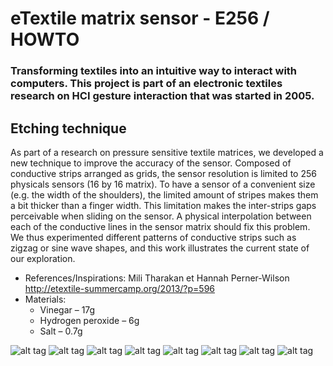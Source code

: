 # eTextile matrix sensor - E256 / HOWTO

### Transforming textiles into an intuitive way to interact with computers. This project is part of an electronic textiles research on HCI gesture interaction that was started in 2005.

## Etching technique
As part of a research on pressure sensitive textile matrices, we developed a new technique to improve the accuracy of the sensor.
Composed of conductive strips arranged as grids, the sensor resolution is limited to 256 physicals sensors (16 by 16 matrix).
To have a sensor of a convenient size (e.g. the width of the shoulders), the limited amount of stripes makes them a bit thicker than a finger width.
This limitation makes the inter-strips gaps perceivable when sliding on the sensor.
A physical interpolation between each of the conductive lines in the sensor matrix should fix this problem.
We thus experimented different patterns of conductive strips such as zigzag or sine wave shapes, and this work illustrates the current state of our exploration.

- References/Inspirations: Mili Tharakan et Hannah Perner-Wilson http://etextile-summercamp.org/2013/?p=596
- Materials:
  - Vinegar – 17g
  - Hydrogen peroxide – 6g
  - Salt – 0.7g

![alt tag](https://farm5.staticflickr.com/4277/34309389944_91cf80ab33_z_d.jpg)
![alt tag](https://farm5.staticflickr.com/4029/35712085765_e0253432ae_z_d.jpg)
![alt tag](https://farm5.staticflickr.com/4329/36136975915_4368a64b61_z_d.jpg)
![alt tag](https://farm5.staticflickr.com/4318/35966740872_94493c7b71_z_d.jpg)
![alt tag](https://farm5.staticflickr.com/4239/35543454112_6f8426e894_z_d.jpg)
![alt tag](https://farm5.staticflickr.com/4314/36096024106_dbd728bace_z_d.jpg)
![alt tag](https://farm5.staticflickr.com/4107/34896297374_76e9ae9aa0_z_d.jpg)
![alt tag](https://farm5.staticflickr.com/4311/35295979394_fde63dd35f_z_d.jpg)
